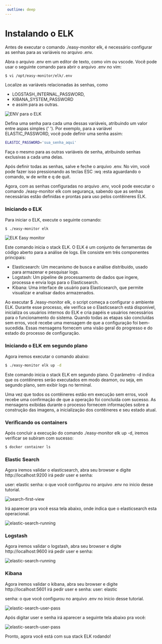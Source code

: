 ```yaml
--- 
 outline: deep 
--- 
```


# Instalando o ELK

Antes de executar o comando ./easy-monitor elk, é necessário configurar as senhas para as variáveis no arquivo .env.

Abra o arquivo .env em um editor de texto, como vim ou vscode. Você pode usar o seguinte comando para abrir o arquivo .env no vim:

```bash
$ vi /opt/easy-monitor/elk/.env
```

Localize as variáveis relacionadas às senhas, como

- LOGSTASH_INTERNAL_PASSWORD,
- KIBANA_SYSTEM_PASSWORD
- e assim para as outras.

![ENV para o ELK](/img/components/easy-monitor/easy-monitor-elk-env.png)

Defina uma senha para cada uma dessas variáveis, atribuindo um valor entre aspas simples (' '). Por exemplo, para a variável ELASTIC_PASSWORD, você pode definir uma senha assim:

```bash
ELASTIC_PASSWORD='sua_senha_aqui'
```

Faça o mesmo para as outras variáveis de senha, atribuindo senhas exclusivas a cada uma delas.

Após definir todas as senhas, salve e feche o arquivo .env. No vim, você pode fazer isso pressionando as teclas ESC :wq :esta aguardando o comando, w de write e q de quit.

Agora, com as senhas configuradas no arquivo .env, você pode executar o comando ./easy-monitor elk com segurança, sabendo que as senhas necessárias estão definidas e prontas para uso pelos contêineres ELK.

### Iniciando o ELK

Para iniciar o ELK, execute o seguinte comando:

```bash
$ ./easy-monitor elk
```
![ELK Easy monitor](/img/components/easy-monitor/easy-monitor-elk.png)

Este comando inicia o stack ELK. O ELK é um conjunto de ferramentas de código aberto para a análise de logs. Ele consiste em três componentes principais:

- Elasticsearch: Um mecanismo de busca e análise distribuído, usado para armazenar e pesquisar logs.
- Logstash: Um pipeline de processamento de dados que ingere, processa e envia logs para o Elasticsearch.
- Kibana: Uma interface de usuário para Elasticsearch, que permite visualizar e analisar dados armazenados.

Ao executar $ ./easy-monitor elk, o script começa a configurar o ambiente ELK. Durante esse processo, ele verifica se o Elasticsearch está disponível, inicializa os usuários internos do ELK e cria papéis e usuários necessários para o funcionamento do sistema. Quando todas as etapas são concluídas sem erros, você recebe uma mensagem de que a configuração foi bem-sucedida. Essas mensagens fornecem uma visão geral do progresso e do estado do processo de configuração.

### Iniciando o ELK em segundo plano

Agora iremos executar o comando abaixo:

```bash
$ ./easy-monitor elk up -d
```

Este comando inicia o stack ELK em segundo plano. O parâmetro -d indica que os contêineres serão executados em modo deamon, ou seja, em segundo plano, sem exibir logs no terminal.

Uma vez que todos os contêineres estão em execução sem erros, você recebe uma confirmação de que a operação foi concluída com sucesso. As mensagens exibidas durante o processo fornecem informações sobre a construção das imagens, a inicialização dos contêineres e seu estado atual.

### Verificando os containers

Após concluir a execução do comando ./easy-monitor elk up -d, iremos verificar se subiram com sucesso:

```bash
$ docker container ls
```

### Elastic Search

Agora iremos validar o elasticsearch, abra seu browser e digite http://localhost:9200 irá pedir user e senha:

user: elastic
senha: o que você configurou no arquivo .env no inicio desse tutorial.

![search-first-view](/img/components/easy-monitor/elastic-search-first-view.png)

Irá aparecer pra você essa tela abaixo, onde indica que o elasticsearch esta operacional.

![elastic-search-running](/img/components/easy-monitor/elastic-search-running.png)

### Logstash

Agora iremos validar o logstash, abra seu browser e digite http://localhost:9600 irá pedir user e senha:

![elastic-search-running](/img/components/easy-monitor/logstash-running.png)

### Kibana

Agora iremos validar o kibana, abra seu browser e digite http://localhost:5601 irá pedir user e senha:
user: elastic

senha: o que você configurou no arquivo .env no inicio desse tutorial.

![elastic-search-user-pass](/img/components/easy-monitor/elastic-search-user-pass.png)

Após digitar user e senha irá aparecer a seguinte tela abaixo pra você:

![elastic-search-user-pass](/img/components/easy-monitor/kibana-home-screen.png)


Pronto, agora você está com sua stack ELK rodando!